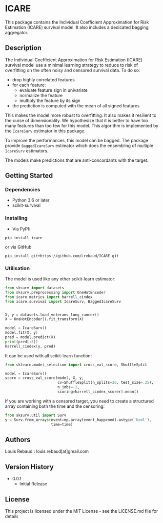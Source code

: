 # ICARE

This package contains the Individual Coefficient Approximation for Risk Estimation
(ICARE) survival model. It also includes a dedicated bagging aggregator.

## Description

The Individual Coefficient Approximation for Risk Estimation (ICARE) survival model
use a minimal learning strategy to reduce to risk of overfitting on the often 
noisy and censored survival data.
To do so:
 * drop highly correlated features
 * for each feature:
   * evaluate feature sign in univariate
   * normalize the feature
   * multiply the feature by its sign
 * the prediction is computed with the mean of all signed features

This makes the model more robust to overfitting. It also makes it
resilient to the curse of dimensionality. We hypothesize that it is 
better to have too many features than too few for this model.
This algorithm is implemented by the `IcareSurv` estimator in this
package.

To improve the performances, this model can be bagged. The package
provide `BaggedIcareSurv` estimator which does the ensembling of 
multiple `IcareSurv` estimators. 

The models make predictions that are anti-concordants with the target.


## Getting Started

### Dependencies

* Python 3.6 or later
* scikit-survival

### Installing

* Via PyPI:
```shell
pip install icare
```
or via GitHub
```shell
pip install git+https://github.com/Lrebaud/ICARE.git
```

### Utilisation

The model is used like any other scikit-learn estimator:
```python
from sksurv import datasets
from sksurv.preprocessing import OneHotEncoder
from icare.metrics import harrell_cindex
from icare.survival import IcareSurv, BaggedIcareSurv


X, y = datasets.load_veterans_lung_cancer()
X = OneHotEncoder().fit_transform(X)

model = IcareSurv()
model.fit(X, y)
pred = model.predict(X)
print(pred[:5])
harrell_cindex(y, pred)
```

It can be used with all scikit-learn function:
```python
from sklearn.model_selection import cross_val_score, ShuffleSplit

model = IcareSurv()
score = cross_val_score(model, X, y,
                        cv=ShuffleSplit(n_splits=20, test_size=.25),
                        n_jobs=-1,
                        scoring=harrell_cindex_scorer).mean()

```

If you are working with a censored target, you need to create a
structured array containing both the time and the censoring:

```python
from sksurv.util import Surv
y = Surv.from_arrays(event=np.array(event_happened).astype('bool'),
                     time=time)
```


## Authors

Louis Rebaud : louis.rebaud[at]gmail.com

## Version History

* 0.0.1
    * Initial Release

## License

This project is licensed under the MIT License - see the LICENSE.md file for details
